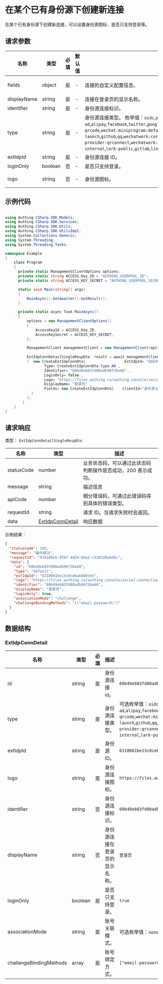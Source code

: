 # 在某个已有身份源下创建新连接

<!--
  警告⚠️：
  不要直接修改该文档，
  https://github.com/Authing/authing-docs-factory
  使用该项目进行生成
-->

<LastUpdated />

在某个已有身份源下创建新连接，可以设置身份源图标、是否只支持登录等。

## 请求参数

| 名称 | 类型 | 必填 | 默认值 | 描述 | 示例值 |
| ---- | ---- | ---- | ---- | ---- | ---- |
| fields | object | 是 | - | 连接的自定义配置信息。   | `{"clientId":"身份源上的 clientId","clientSecret":"身份源上的 clientSecret"}` |
| displayName | string | 是 | - | 连接在登录页的显示名称。   | `登录页` |
| identifier | string | 是 | - | 身份源连接标识。   | `60b49eb83fd80adb96f26e68` |
| type | string | 是 | - | 身份源连接类型。  枚举值：`oidc`,`oauth`,`saml`,`ldap`,`ad`,`cas`,`azure-ad`,`alipay`,`facebook`,`twitter`,`google:mobile`,`google`,`wechat:pc`,`wechat:mobile`,`wechat:webpage-authorization`,`wechatmp-qrcode`,`wechat:miniprogram:default`,`wechat:miniprogram:qrconnect`,`wechat:miniprogram:app-launch`,`github`,`qq`,`wechatwork:corp:qrconnect`,`wechatwork:agency:qrconnect`,`wechatwork:service-provider:qrconnect`,`wechatwork:mobile`,`wechatwork:agency:mobile`,`dingtalk`,`dingtalk:provider`,`weibo`,`apple`,`apple:web`,`baidu`,`lark-internal`,`lark-public`,`gitlab`,`linkedin`,`slack`,`yidun`,`qingcloud`,`gitee`,`instagram`,`welink`,`ad-kerberos` | `ad` |
| extIdpId | string | 是 | - | 身份源连接 ID。   | `60b49eb83fd80adb96f26e68` |
| loginOnly | boolean | 否 | - | 是否只支持登录。   |  |
| logo | string | 否 | - | 身份源图标。   | `https://files.authing.co/authing-console/social-connections/icon_xiaochengxu@2x.png` |


## 示例代码

```csharp

using Authing.CSharp.SDK.Models;
using Authing.CSharp.SDK.Services;
using Authing.CSharp.SDK.Utils;
using Authing.CSharp.SDK.UtilsImpl;
using System.Collections.Generic;
using System.Threading;
using System.Threading.Tasks;

namespace Example
{
    class Program
    {
      private static ManagementClientOptions options;
      private static string ACCESS_Key_ID = "AUTHING_USERPOOL_ID";
      private static string ACCESS_KEY_SECRET = "AUTHING_USERPOOL_SECRET";

      static void Main(string[] args)
      {
          MainAsync().GetAwaiter().GetResult();
      }

      private static async Task MainAsync()
      {
          options = new ManagementClientOptions()
          {
              AccessKeyId = ACCESS_Key_ID,
              AccessKeySecret = ACCESS_KEY_SECRET,
          };

          ManagementClient managementClient = new ManagementClient(options);
        
          ExtIdpConnDetailSingleRespDto  result = await managementClient.CreateExtIdpConn
          (  new CreateExtIdpConnDto{                  ExtIdpId= "60b49eb83fd80adb96f26e68" ,
                  Type= CreateExtIdpConnDto.type.AD ,
                  Identifier= "60b49eb83fd80adb96f26e68" ,
                  LoginOnly= false ,
                  Logo= "https://files.authing.co/authing-console/social-connections/icon_xiaochengxu@2x.png" ,
                  DisplayName= "登录页" ,
                  Fields= new CreateExtIdpConnDto{    clientId="身份源上的 clientId",    clientSecret="身份源上的 clientSecret",} ,
            }
          );
        }
    }
}

```



## 请求响应

类型： `ExtIdpConnDetailSingleRespDto`

| 名称 | 类型 | 描述 |
| ---- | ---- | ---- |
| statusCode | number | 业务状态码，可以通过此状态码判断操作是否成功，200 表示成功。 |
| message | string | 描述信息 |
| apiCode | number | 细分错误码，可通过此错误码得到具体的错误类型。 |
| requestId | string | 请求 ID。当请求失败时会返回。 |
| data | <a href="#ExtIdpConnDetail">ExtIdpConnDetail</a> | 响应数据 |



示例结果：

```json
{
  "statusCode": 200,
  "message": "操作成功",
  "requestId": "934108e5-9fbf-4d24-8da1-c330328abd6c",
  "data": {
    "id": "60b49eb83fd80adb96f26e68",
    "type": "default",
    "extIdpId": "6318061be13c0ce6a64093e5",
    "logo": "https://files.authing.co/authing-console/social-connections/icon_xiaochengxu@2x.png",
    "identifier": "60b49eb83fd80adb96f26e68",
    "displayName": "登录页",
    "loginOnly": true,
    "associationMode": "challenge",
    "challengeBindingMethods": "[\"email-password\"]"
  }
}
```

## 数据结构


### <a id="ExtIdpConnDetail"></a> ExtIdpConnDetail

| 名称 | 类型 | 必填 | 描述 | 示例值 |
| ---- |  ---- | ---- | ---- | ---- |
| id | string | 是 | 身份源连接 id。  |  `60b49eb83fd80adb96f26e68` |
| type | string | 是 | 身份源连接类型。  | 可选枚举值：`oidc`,`oauth`,`saml`,`ldap`,`ad`,`cas`,`azure-ad`,`alipay`,`facebook`,`twitter`,`google:mobile`,`google`,`wechat:pc`,`wechat:mobile`,`wechat:webpage-authorization`,`wechatmp-qrcode`,`wechat:miniprogram:default`,`wechat:miniprogram:qrconnect`,`wechat:miniprogram:app-launch`,`github`,`qq`,`wechatwork:corp:qrconnect`,`wechatwork:agency:qrconnect`,`wechatwork:service-provider:qrconnect`,`wechatwork:mobile`,`wechatwork:agency:mobile`,`dingtalk`,`dingtalk:provider`,`weibo`,`apple`,`apple:web`,`baidu`,`lark-internal`,`lark-public`,`gitlab`,`linkedin`,`slack`,`yidun`,`qingcloud`,`gitee`,`instagram`,`welink`,`ad-kerberos` |
| extIdpId | string | 是 | 身份源 ID。  |  `6318061be13c0ce6a64093e5` |
| logo | string | 是 | 身份源连接图标。  |  `https://files.authing.co/authing-console/social-connections/icon_xiaochengxu@2x.png` |
| identifier | string | 否 | 身份源连接标识。  |  `60b49eb83fd80adb96f26e68` |
| displayName | string | 否 | 身份源连接在登录页的显示名称。  |  `登录页` |
| loginOnly | boolean | 是 | 是否只支持登录。  |  `true` |
| associationMode | string | 是 | 账号关联模式。  | 可选枚举值：`none`,`field`,`challenge` |
| challengeBindingMethods | array | 是 | 账号绑定方式。  |  `["email-password"]` |


